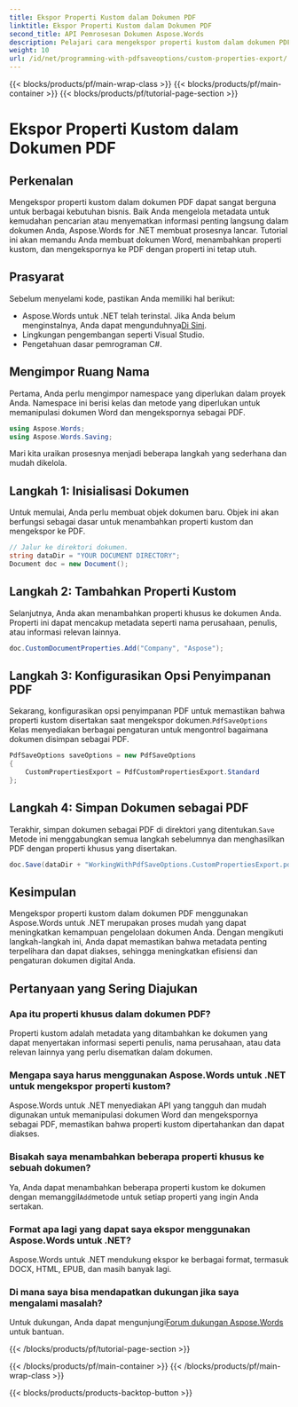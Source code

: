 ```yaml
---
title: Ekspor Properti Kustom dalam Dokumen PDF
linktitle: Ekspor Properti Kustom dalam Dokumen PDF
second_title: API Pemrosesan Dokumen Aspose.Words
description: Pelajari cara mengekspor properti kustom dalam dokumen PDF menggunakan Aspose.Words untuk .NET dengan panduan langkah demi langkah terperinci kami.
weight: 10
url: /id/net/programming-with-pdfsaveoptions/custom-properties-export/
---
```


{{< blocks/products/pf/main-wrap-class >}}
{{< blocks/products/pf/main-container >}}
{{< blocks/products/pf/tutorial-page-section >}}

# Ekspor Properti Kustom dalam Dokumen PDF

## Perkenalan

Mengekspor properti kustom dalam dokumen PDF dapat sangat berguna untuk berbagai kebutuhan bisnis. Baik Anda mengelola metadata untuk kemudahan pencarian atau menyematkan informasi penting langsung dalam dokumen Anda, Aspose.Words for .NET membuat prosesnya lancar. Tutorial ini akan memandu Anda membuat dokumen Word, menambahkan properti kustom, dan mengekspornya ke PDF dengan properti ini tetap utuh.

## Prasyarat

Sebelum menyelami kode, pastikan Anda memiliki hal berikut:

-  Aspose.Words untuk .NET telah terinstal. Jika Anda belum menginstalnya, Anda dapat mengunduhnya[Di Sini](https://releases.aspose.com/words/net/).
- Lingkungan pengembangan seperti Visual Studio.
- Pengetahuan dasar pemrograman C#.

## Mengimpor Ruang Nama

Pertama, Anda perlu mengimpor namespace yang diperlukan dalam proyek Anda. Namespace ini berisi kelas dan metode yang diperlukan untuk memanipulasi dokumen Word dan mengekspornya sebagai PDF.

```csharp
using Aspose.Words;
using Aspose.Words.Saving;
```

Mari kita uraikan prosesnya menjadi beberapa langkah yang sederhana dan mudah dikelola.

## Langkah 1: Inisialisasi Dokumen

Untuk memulai, Anda perlu membuat objek dokumen baru. Objek ini akan berfungsi sebagai dasar untuk menambahkan properti kustom dan mengekspor ke PDF.

```csharp
// Jalur ke direktori dokumen.
string dataDir = "YOUR DOCUMENT DIRECTORY";
Document doc = new Document();
```

## Langkah 2: Tambahkan Properti Kustom

Selanjutnya, Anda akan menambahkan properti khusus ke dokumen Anda. Properti ini dapat mencakup metadata seperti nama perusahaan, penulis, atau informasi relevan lainnya.

```csharp
doc.CustomDocumentProperties.Add("Company", "Aspose");
```

## Langkah 3: Konfigurasikan Opsi Penyimpanan PDF

 Sekarang, konfigurasikan opsi penyimpanan PDF untuk memastikan bahwa properti kustom disertakan saat mengekspor dokumen.`PdfSaveOptions` Kelas menyediakan berbagai pengaturan untuk mengontrol bagaimana dokumen disimpan sebagai PDF.

```csharp
PdfSaveOptions saveOptions = new PdfSaveOptions
{
    CustomPropertiesExport = PdfCustomPropertiesExport.Standard
};
```

## Langkah 4: Simpan Dokumen sebagai PDF

 Terakhir, simpan dokumen sebagai PDF di direktori yang ditentukan.`Save` Metode ini menggabungkan semua langkah sebelumnya dan menghasilkan PDF dengan properti khusus yang disertakan.

```csharp
doc.Save(dataDir + "WorkingWithPdfSaveOptions.CustomPropertiesExport.pdf", saveOptions);
```

## Kesimpulan

Mengekspor properti kustom dalam dokumen PDF menggunakan Aspose.Words untuk .NET merupakan proses mudah yang dapat meningkatkan kemampuan pengelolaan dokumen Anda. Dengan mengikuti langkah-langkah ini, Anda dapat memastikan bahwa metadata penting terpelihara dan dapat diakses, sehingga meningkatkan efisiensi dan pengaturan dokumen digital Anda.

## Pertanyaan yang Sering Diajukan

### Apa itu properti khusus dalam dokumen PDF?
Properti kustom adalah metadata yang ditambahkan ke dokumen yang dapat menyertakan informasi seperti penulis, nama perusahaan, atau data relevan lainnya yang perlu disematkan dalam dokumen.

### Mengapa saya harus menggunakan Aspose.Words untuk .NET untuk mengekspor properti kustom?
Aspose.Words untuk .NET menyediakan API yang tangguh dan mudah digunakan untuk memanipulasi dokumen Word dan mengekspornya sebagai PDF, memastikan bahwa properti kustom dipertahankan dan dapat diakses.

### Bisakah saya menambahkan beberapa properti khusus ke sebuah dokumen?
 Ya, Anda dapat menambahkan beberapa properti kustom ke dokumen dengan memanggil`Add`metode untuk setiap properti yang ingin Anda sertakan.

### Format apa lagi yang dapat saya ekspor menggunakan Aspose.Words untuk .NET?
Aspose.Words untuk .NET mendukung ekspor ke berbagai format, termasuk DOCX, HTML, EPUB, dan masih banyak lagi.

### Di mana saya bisa mendapatkan dukungan jika saya mengalami masalah?
 Untuk dukungan, Anda dapat mengunjungi[Forum dukungan Aspose.Words](https://forum.aspose.com/c/words/8) untuk bantuan.

{{< /blocks/products/pf/tutorial-page-section >}}

{{< /blocks/products/pf/main-container >}}
{{< /blocks/products/pf/main-wrap-class >}}

{{< blocks/products/products-backtop-button >}}
